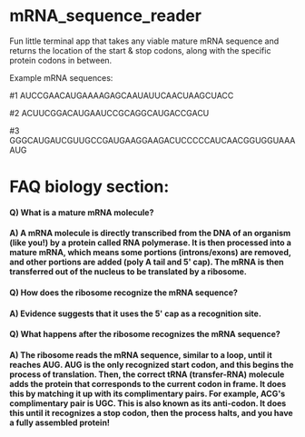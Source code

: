 # mRNA_sequence_reader
Fun little terminal app that takes any viable mature mRNA sequence and returns the location of the start &amp; stop codons, along with the specific protein codons in between.

Example mRNA sequences:

#1 AUCCGAACAUGAAAAGAGCAAUAUUCAACUAAGCUACC

#2 ACUUCGGACAUGAAUCCGCAGGCAUGACCGACU

#3 GGGCAUGAUCGUUGCCGAUGAAGGAAGACUCCCCCAUCAACGGUGGUAAAAUG


# FAQ biology section:

#### Q) What is a mature mRNA molecule?
#### A) A mRNA molecule is directly transcribed from the DNA of an organism (like you!) by a protein called RNA polymerase. It is then processed into a mature mRNA, which means some portions (introns/exons) are removed, and other portions are added (poly A tail and 5' cap). The mRNA is then transferred out of the nucleus to be translated by a ribosome.


#### Q) How does the ribosome recognize the mRNA sequence?
#### A) Evidence suggests that it uses the 5' cap as a recognition site.


#### Q) What happens after the ribosome recognizes the mRNA sequence?
#### A) The ribosome reads the mRNA sequence, similar to a loop, until it reaches AUG. AUG is the only recognized start codon, and this begins the process of translation. Then, the correct tRNA (transfer-RNA) molecule adds the protein that corresponds to the current codon in frame. It does this by matching it up with its complimentary pairs. For example, ACG's complimentary pair is UGC. This is also known as its anti-codon. It does this until it recognizes a stop codon, then the process halts, and you have a fully assembled protein!
